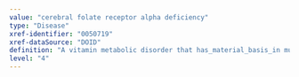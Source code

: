 ```yaml
---
value: "cerebral folate receptor alpha deficiency"
type: "Disease"
xref-identifier: "0050719"
xref-dataSource: "DOID"
definition: "A vitamin metabolic disorder that has_material_basis_in mutations in the folate receptor 1 (FOLR1) gene coding for folate receptor alpha (FRalpha), is located_in the brain and is characterized by progressive movement disturbance, psychomotor decline, and epilepsy."
level: "4"
---
```

